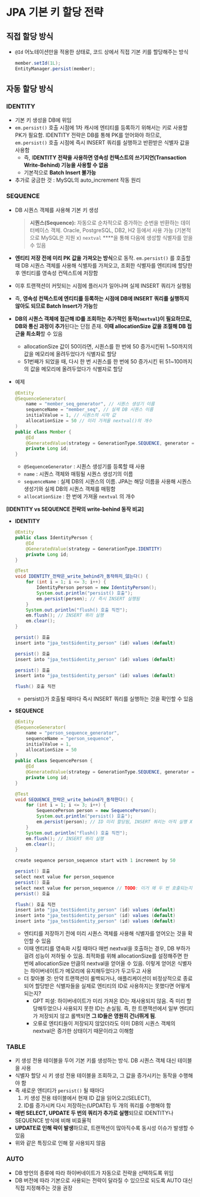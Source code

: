 # JPA 기본 키 할당 전략

## 직접 할당 방식

- `@Id` 어노테이션만을 적용한 상태로, 코드 상에서 직접 기본 키를 할당해주는 방식

    ```java
    member.setId(1L);
    EntityManager.persist(member);
    ```


## 자동 할당 방식

### IDENTITY

- 기본 키 생성을 DB에 위임
- `em.persist()` 호출 시점에 1차 캐시에 엔티티를 등록하기 위해서는 키로 사용할 PK가 필요함. IDENTITY 전략은 DB를 통해 PK를 얻어와야 하므로, `em.persist()` 호출 시점에 즉시 INSERT 쿼리를 실행하고 반환받은 식별자 값을 사용함
    - 즉, I**DENTITY 전략을 사용하면 영속성 컨텍스트의 쓰기지연(Transaction Write-Behind) 기능을 사용할 수 없음**
    - 기본적으로 **Batch Insert 불가능**
- 추가로 궁금한 것 : MySQL의 auto_increment 작동 원리

### SEQUENCE

- DB 시퀀스 객체를 사용해 기본 키 생성

  > **시퀀스(Sequence):** 자동으로 순차적으로 증가하는 순번을 반환하는 데이터베이스 객체. Oracle, PostgreSQL, DB2, H2 등에서 사용 가능 (기본적으로 MySQL은 지원 x)
  `nextval` ****을 통해 다음에 생성할 식별자를 얻을 수 있음

- **엔티티 저장 전에 미리 PK 값을 가져오는 방식**으로 동작. `em.persist()` 를 호출할 때 DB 시퀀스 객체를 사용해 식별자를 가져오고, 조회한 식별자를 엔티티에 할당한 후 엔티티를 영속성 컨텍스트에 저장함
- 이후 트랜잭션이 커밋되는 시점에 플러시가 일어나며 실제 INSERT 쿼리가 실행됨
- 즉, **영속성 컨텍스트에 엔티티를 등록하는 시점에 DB에 INSERT 쿼리를 실행하지 않아도 되므로 Batch Insert가 가능**함
- **DB의 시퀀스 객체에 접근해 ID를 조회하는 추가적인 동작(`nextval`)이 필요하므로, DB와 통신 과정이 추가**된다는 단점 존재. **이때 allocationSize 값을 조절해 DB 접근을 최소화**할 수 있음
    - allocationSize 값이 50이라면, 시퀀스를 한 번에 50 증가시킨뒤 1~50까지의 값을 메모리에 올려두었다가 식별자로 할당
    - 51번째가 되었을 때, 다시 한 번 시퀀스를 한 번에 50 증가시킨 뒤 51~100까지의 값을 메모리에 올려두었다가 식별자로 할당
- 예제

    ```java
    @Entity
    @SequenceGenerator(
        name = "member_seq_generator", // 시퀀스 생성기 이름
        sequenceName = "member_seq", // 실제 DB 시퀀스 이름
        initialValue = 1, // 시퀀스의 시작 값
        allocationSize = 50 // 미리 가져올 nextval()의 개수
    )
    public class Member {
        @Id
        @GeneratedValue(strategy = GenerationType.SEQUENCE, generator = "member_seq_generator")
        private Long id;
    }
    ```

    - `@SequenceGenerator` : 시퀀스 생성기를 등록할 때 사용
    - `name` : 시퀀스 객체와 매핑될 시퀀스 생성기의 이름
    - `sequenceName` : 실제 DB의 시퀀스의 이름. JPA는 해당 이름을 사용해 시퀀스 생성기와 실제 DB의 시퀀스 객체를 매핑함
    - `allocationSize` : 한 번에 가져올 `nextval` 의 개수

**[IDENTITY vs SEQUENCE 전략의 write-behind 동작 비교]**

- **IDENTITY**

    ```java
    @Entity
    public class IdentityPerson {
        @Id
        @GeneratedValue(strategy = GenerationType.IDENTITY)
        private Long id;
    }
    
    @Test
    void IDENTITY_전략은_write_behind가_동작하지_않는다() {
        for (int i = 1; i <= 3; i++) {
            IdentityPerson person = new IdentityPerson();
            System.out.println("persist() 호출");
            em.persist(person); // 즉시 INSERT 실행됨
        }
        System.out.println("flush() 호출 직전");
        em.flush(); // INSERT 쿼리 실행
        em.clear();
    }
    ```

    ```java
    persist() 호출
    insert into "jpa_test$identity_person" (id) values (default)
    
    persist() 호출
    insert into "jpa_test$identity_person" (id) values (default)
    
    persist() 호출
    insert into "jpa_test$identity_person" (id) values (default)
    
    flush() 호출 직전
    ```

    - persist()가 호출될 때마다 즉시 INSERT 쿼리를 실행하는 것을 확인할 수 있음
- **SEQUENCE**

    ```java
    @Entity
    @SequenceGenerator(
        name = "person_sequence_generator",
        sequenceName = "person_sequence",
        initialValue = 1,
        allocationSize = 50
    )
    public class SequencePerson {
        @Id
        @GeneratedValue(strategy = GenerationType.SEQUENCE, generator = "person_sequence_generator")
        private Long id;
    }
    
    @Test
    void SEQUENCE_전략은_write_behind가_동작한다() {
        for (int i = 1; i <= 3; i++) {
            SequencePerson person = new SequencePerson();
            System.out.println("persist() 호출");
            em.persist(person); // ID 미리 할당됨, INSERT 쿼리는 아직 실행 X
        }
        System.out.println("flush() 호출 직전");
        em.flush(); // INSERT 쿼리 실행
        em.clear();
    }
    ```

    ```java
    create sequence person_sequence start with 1 increment by 50
    
    persist() 호출
    select next value for person_sequence
    persist() 호출
    select next value for person_sequence // TODO: 이거 왜 두 번 호출되는지 찾아보기
    persist() 호출
    
    flush() 호출 직전
    insert into "jpa_test$identity_person" (id) values (default)
    insert into "jpa_test$identity_person" (id) values (default)
    insert into "jpa_test$identity_person" (id) values (default)
    ```

    - 엔티티를 저장하기 전에 미리 시퀀스 객체를 사용해 식별자를 얻어오는 것을 확인할 수 있음
    - 이때 엔티티를 영속화 시킬 때마다 매번 nextval을 호출하는 경우, DB 부하가 걸려 성능이 저하될 수 있음.
      최적화를 위해 allocationSize를 설정해주면 한 번에 allocationSize 만큼의 nextval을 얻어올 수 있음. 이렇게 얻어온 식별자는 하이버네이트가 메모리에 유지해두었다가 두고두고 사용
    - 더 찾아볼 것: 만약 트랜잭션이 롤백되거나, 애플리케이션이 비정상적으로 종료되어 할당받은 식별자들을 실제로 엔티티의 ID로 사용하지는 못했다면 어떻게 되는지?
        - GPT 피셜: 하이버네이트가 미리 가져온 ID는 재사용되지 않음. 즉 미리 할당해두었으나 사용되지 못한 ID는 손실됨. 즉, 한 트랜잭션에서 일부 엔티티가 저장되지 않고 롤백되면 **그 ID들은 영원히 건너뛰게 됨**.
        - 오류로 엔티티들이 저장되지 않았더라도 이미 DB의 시퀀스 객체의 nextval은 증가한 상태이기 때문이라고 이해함

### TABLE

- 키 생성 전용 테이블을 두어 기본 키를 생성하는 방식. DB 시퀀스 객체 대신 테이블을 사용
- 식별자 할당 시 키 생성 전용 테이블을 조회하고, 그 값을 증가시키는 동작을 수행해야 함
- 즉 새로운 엔티티가 `persist()` 될 때마다
    1. 키 생성 전용 테이블에서 현재 ID 값을 읽어오고(SELECT),
    2. ID를 증가시켜 다시 저장하는(UPDATE) 두 개의 쿼리를 수행해야 함
- **매번 SELECT, UPDATE 두 번의 쿼리가 추가로 실행**되므로 IDENTITY나 SEQUENCE 방식에 비해 비효율적
- **UPDATE로 인해 락이 발생**하므로, 트랜잭션이 많아직수록 동시성 이슈가 발생할 수 있음
- 위와 같은 특징으로 인해 잘 사용되지 않음

### AUTO

- DB 방언의 종류에 따라 하이버네이트가 자동으로 전략을 선택하도록 위임
- DB 버전에 따라 기본으로 사용되는 전략이 달라질 수 있으므로 되도록 AUTO 대신 직접 지정해주는 것을 권장
